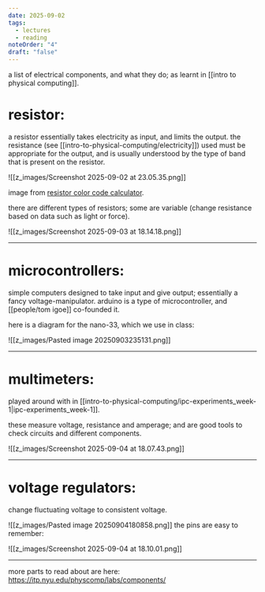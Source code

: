 ```yaml
---
date: 2025-09-02
tags:
  - lectures
  - reading
noteOrder: "4"
draft: "false"
---
```

a list of electrical components, and what they do; as learnt in [[intro to physical computing]]. 

# resistor: 
a resistor essentially takes electricity as input, and limits the output. the resistance (see [[intro-to-physical-computing/electricity]]) used must be appropriate for the output, and is usually understood by the type of band that is present on the resistor. 

![[z_images/Screenshot 2025-09-02 at 23.05.35.png]]
<figcaption>image from <a href = "https://resistorcolorcodecalc.com/">resistor color code calculator</a>.</figcaption>

there are different types of resistors; some are variable (change resistance based on data such as light or force). 

![[z_images/Screenshot 2025-09-03 at 18.14.18.png]]

---
# microcontrollers: 
simple computers designed to take input and give output; essentially a fancy voltage-manipulator. arduino is a type of microcontroller, and [[people/tom igoe]] co-founded it. 

here is a diagram for the nano-33, which we use in class: 

![[z_images/Pasted image 20250903235131.png]]

---
# multimeters: 
played around with in [[intro-to-physical-computing/ipc-experiments_week-1|ipc-experiments_week-1]]. 

these measure voltage, resistance and amperage; and are good tools to check circuits and different components. 

![[z_images/Screenshot 2025-09-04 at 18.07.43.png]]

---
# voltage regulators:
change fluctuating voltage to consistent voltage. 

![[z_images/Pasted image 20250904180858.png]]
the pins are easy to remember: 

![[z_images/Screenshot 2025-09-04 at 18.10.01.png]]

---
more parts to read about are here: https://itp.nyu.edu/physcomp/labs/components/